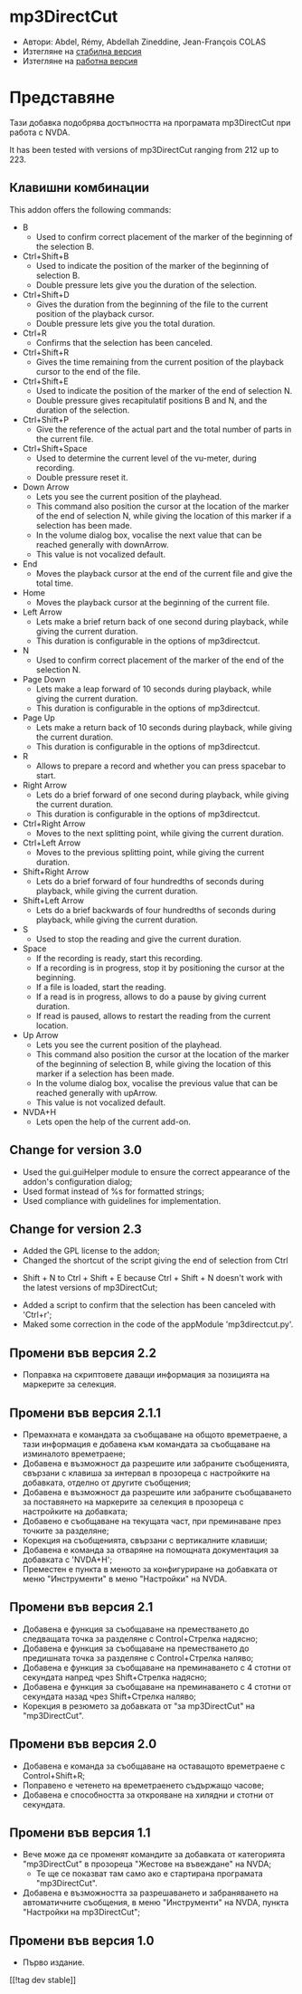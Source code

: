 # mp3DirectCut #

*	 Автори: Abdel, Rémy, Abdellah Zineddine, Jean-François COLAS
*	 Изтегляне на [стабилна версия][1]
*	 Изтегляне на [работна версия][2]

# Представяне #

Тази добавка подобрява достъпността на програмата mp3DirectCut при работа с
NVDA.

It has been tested with versions of mp3DirectCut ranging from 212 up to 223.

## Клавишни комбинации ##

This addon offers the following commands:

*	B
	*	Used to confirm correct placement of the marker of the beginning of the selection B.
*	Ctrl+Shift+B
	*	Used to indicate the position of the marker of the beginning of selection B.
	*	Double pressure lets give you the duration of the selection.
*	Ctrl+Shift+D
	*	Gives the duration from the beginning of the file to the current position of the playback cursor.
	*	Double pressure lets give you the total duration.
*	Ctrl+R
	*	Confirms that the selection has been canceled.
*	Ctrl+Shift+R
	*	Gives the time remaining from the current position of the playback cursor to the end of the file.
*	Ctrl+Shift+E
	*	Used to indicate the position of the marker of the end of selection N.
	*	Double pressure gives recapitulatif positions B and N, and the duration of the selection.
*	Ctrl+Shift+P
	*	Give the reference of the actual part and the total number of parts in the current file.
*	Ctrl+Shift+Space
	*	Used to determine the current level of the vu-meter, during recording.
	*	Double pressure reset it.
*	Down Arrow
	*	Lets you see the current position of the playhead.
	*	This command also position the cursor at the location of the marker of the end of selection N, while giving the location of this marker if a selection has been made.
	*	In the volume dialog box, vocalise the next value that can be reached generally with downArrow.
	*	This value is not vocalized default.
*	End
	*	Moves the playback cursor at the end of the current file and give the total time.
*	Home
	*	Moves the playback cursor at the beginning of the current file.
*	Left Arrow
	*	Lets make a brief return back of one second during playback, while giving the current duration.
	*	This duration is configurable in the options of mp3directcut.
*	N
	*	Used to confirm correct placement of the marker of the end of the selection N.
*	Page Down
	*	Lets make a leap forward of 10 seconds during playback, while giving the current duration.
	*	This duration is configurable in the options of mp3directcut.
*	Page Up
	*	Lets make a return back of 10 seconds during playback, while giving the current duration.
	*	This duration is configurable in the options of mp3directcut.
*	R
	*	Allows to prepare a record and whether you can press spacebar to start.
*	Right Arrow
	*	Lets do a brief forward of one second during playback, while giving the current duration.
	*	This duration is configurable in the options of mp3directcut.
*	Ctrl+Right Arrow
	*	Moves to the next splitting point, while giving the current duration.
*	Ctrl+Left Arrow
	*	Moves to the previous splitting point, while giving the current duration.
*	Shift+Right Arrow
	*	Lets do a brief forward of four hundredths of seconds during playback, while giving the current duration.
*	Shift+Left Arrow
	*	Lets do a brief backwards of four hundredths of seconds during playback, while giving the current duration. 
*	S
	*	Used to stop the reading and give the current duration.
*	Space
	*	If the recording is ready, start this recording.
	*	If a recording is in progress, stop it by positioning the cursor at the beginning.
	*	If a file is loaded, start the reading.
	*	If a read is in progress, allows to do a pause by giving current duration.
	*	If read is paused, allows to restart the reading from the current location.
*	Up Arrow
	*	Lets you see the current position of the playhead.
	*	This command also position the cursor at the location of the marker of the beginning of selection B, while giving the location of this marker if a selection has been made.
	*	In the volume dialog box, vocalise the previous value that can be reached generally with upArrow.
	*	This value is not vocalized default.
*	NVDA+H
	*	Lets open the help of the current add-on.

## Change for version 3.0 ##

*	 Used the gui.guiHelper module to ensure the correct appearance of the
   addon's configuration dialog;
*	 Used format instead of %s for formatted strings;
*	 Used compliance with guidelines for implementation.

## Change for version 2.3 ##

*	 Added the GPL license to the addon;
*	 Changed the shortcut of the script giving the end of selection from Ctrl
   + Shift + N to Ctrl + Shift + E because Ctrl + Shift + N doesn't work
   with the latest versions of mp3DirectCut;
*	 Added a script to confirm that the selection has been canceled with
   'Ctrl+r';
*	 Maked some correction in the code of the appModule 'mp3directcut.py'.

## Промени във версия 2.2 ##

*	 Поправка на скриптовете даващи информация за позицията на маркерите за
   селекция.

## Промени във версия 2.1.1 ##

*	 Премахната е командата за съобщаване на общото времетраене, а тази
   информация е добавена към командата за съобщаване на изминалото
   времетраене;
*	 Добавена е възможност да разрешите или забраните съобщенията, свързани с
   клавиша за интервал в прозореца с настройките на добавката, отделно от
   другите съобщения;
*	 Добавена е възможност да разрешите или забраните съобщаването за
   поставянето на маркерите за селекция в прозореца с настройките на
   добавката;
*	 Добавено е съобщаване на текущата част, при преминаване през точките за
   разделяне;
*	 Корекция на съобщенията, свързани с вертикалните клавиши;
*	 Добавена е команда за отваряне на помощната документация за добавката с
   'NVDA+H';
*	 Преместен е пункта в менюто за конфигуриране на добавката от меню
   "Инструменти" в меню "Настройки" на NVDA.

## Промени във версия 2.1 ##

*	 Добавена е функция за съобщаване на преместването до следващата точка за
   разделяне с Control+Стрелка надясно;
*	 Добавена е функция за съобщаване на преместването до предишната точка за
   разделяне с Control+Стрелка наляво;
*	 Добавена е функция за съобщаване на преминаването с 4 стотни от секундата
   напред чрез Shift+Стрелка надясно;
*	 Добавена е функция за съобщаване на преминаването с 4 стотни от секундата
   назад чрез Shift+Стрелка наляво;
*	 Корекция в резюмето за добавката от "за mp3DirectCut" на "mp3DirectCut".

## Промени във версия 2.0 ##

*	 Добавена е команда за съобщаване на оставащото времетраене с
   Control+Shift+R;
*	 Поправено е четенето на времетраенето съдържащо часове;
*	 Добавена е способността за открояване на хилядни и стотни от секундата.

## Промени във версия 1.1 ##

*	Вече може да се променят командите за добавката от категорията "mp3DirectCut" в прозореца "Жестове на въвеждане" на NVDA;
	*	Те ще се показват там само ако е стартирана програмата "mp3DirectCut".
*	Добавена е възможността за разрешаването и забраняването на автоматичните съобщения, в меню "Инструменти" на NVDA, пункта "Настройки на mp3DirectCut";

## Промени във версия 1.0 ##

*	 Първо издание.

[[!tag dev stable]]

[1]: https://addons.nvda-project.org/files/get.php?file=mp3dc

[2]: https://addons.nvda-project.org/files/get.php?file=mp3dc-dev
